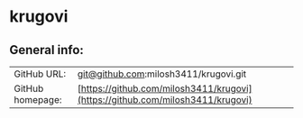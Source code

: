 # krugovi
## General info:
|    |     |
|----|-----|
|GitHub URL: |git@github.com:milosh3411/krugovi.git|
|GitHub homepage: |[https://github.com/milosh3411/krugovi](https://github.com/milosh3411/krugovi)|
